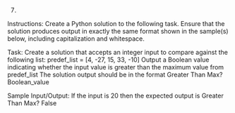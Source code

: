 7.
Instructions:
Create a Python solution to the following task. Ensure that the solution produces output in exactly the same format shown in the sample(s) below, including capitalization and whitespace.
 
Task:
Create a solution that accepts an integer input to compare against the following list:
predef_list = [4, -27, 15, 33, -10]
Output a Boolean value indicating whether the input value is greater than the maximum value from predef_list
The solution output should be in the format
Greater Than Max? Boolean_value
 
Sample Input/Output:
If the input is
20
then the expected output is
Greater Than Max? False